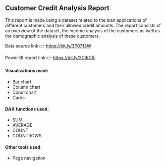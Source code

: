 ## Customer Credit Analysis Report

This report is made using a dataset related to the loan applications of different customers and their allowed credit amounts. The report consists of an overview of the dataset, the income analysis of the customers as well as the demographic analysis of these customers. 

Data source link 👉 https://bit.ly/3P0713W

Power BI report link 👉 https://bit.ly/3Cj6C5i

#### Visualizations used:
- Bar chart
- Column chart
- Donut chart
- Cards

#### DAX functions used:
- SUM
- AVERAGE
- COUNT
- COUNTROWS

#### Other tools used:
- Page navigation
